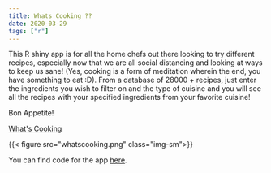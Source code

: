 ```yaml
---
title: Whats Cooking ??
date: 2020-03-29
tags: ["r"]
---
```


This R shiny app is for all the home chefs out there looking to try different recipes, especially now that we are all social distancing and looking at ways to keep us sane! (Yes, cooking is a form of meditation wherein the end, you have something to eat :D). From a database of 28000 + recipes, just enter the ingredients you wish to filter on and the type of cuisine and you will see all the recipes with your specified ingredients from your favorite cuisine!

Bon Appetite!

[What's Cooking](https://carto.shinyapps.io/whatscooking/)

{{< figure src="whatscooking.png" class="img-sm">}}



You can find code for the app [here](https://github.com/senthilthyagarajan/whatscooking).
